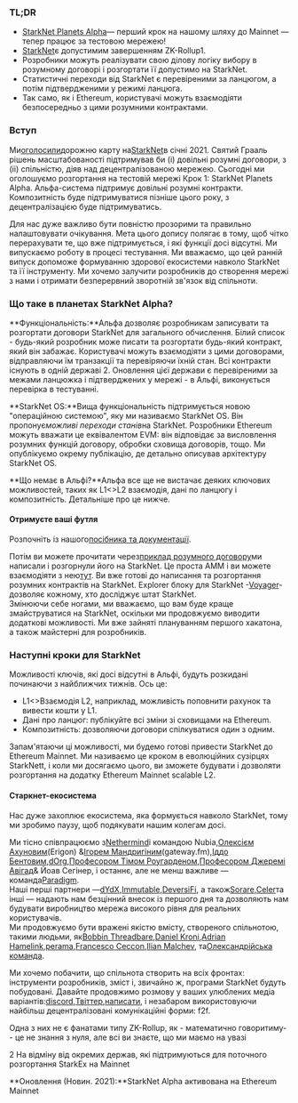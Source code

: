 ### **TL;DR**

* [StarkNet Planets Alpha](https://voyager.online/)— перший крок на нашому шляху до Mainnet — тепер працює за тестовою мережею!
* [StarkNet](https://starkware.co/product/starknet/)є допустимим завершенням ZK-Rollup1.
* Розробники можуть реалізувати свою ділову логіку вибору в розумному договорі і розгортати її допустимо на StarkNet.
* Статистичні переходи від StarkNet є перевіреними за ланцюгом, а потім підтвердженими у режимі ланцюга.
* Так само, як і Ethereum, користувачі можуть взаємодіяти безпосередньо з цими розумними контрактами.

### **Вступ**

Ми[оголосили](https://medium.com/starkware/on-the-road-to-starknet-a-permissionless-stark-powered-l2-zk-rollup-83be53640880)дорожню карту на[StarkNet](https://starkware.co/product/starknet/)в січні 2021. Святий Грааль рішень масштабованості підтримував би (i) довільні розумні договори, з (ii) спільністю, діяв над децентралізованою мережею. Сьогодні ми оголошуємо розгортання на тестовій мережі Крок 1: StarkNet Planets Alpha. Альфа-система підтримує довільні розумні контракти. Композитність буде підтримуватися пізніше цього року, з децентралізацією буде підтримуватись.

Для нас дуже важливо бути повністю прозорими та правильно налаштовувати очікування. Мета цього допису полягає в тому, щоб чітко перерахувати те, що вже підтримується, і які функції досі відсутні. Ми випускаємо роботу в процесі тестування. Ми вважаємо, що цей ранній випуск допоможе формуванню здорової екосистеми навколо StarkNet та її інструменту. Ми хочемо залучити розробників до створення мережі з нами і отримати безперервний зворотній зв'язок від спільноти.

### **Що таке в планетах StarkNet Alpha?**

**Функціональність:**Альфа дозволяє розробникам записувати та розгортати договори StarkNet для загального обчислення. Білий список - будь-який розробник може писати та розгортати будь-який контракт, який він забажає. Користувачі можуть взаємодіяти з цими договорами, відправляючи їм транзакції та перевіряючи їхній стан. Всі контракти існують в одній державі 2. Оновлення цієї держави є перевіреними за межами ланцюжка і підтверджених у мережі - в Альфі, виконується перевірка в тестуванні.

**StarkNet OS:**Вища функціональність підтримується новою "операційною системою", яку ми називаємо StarkNet OS. Він пропонує*можливі переходи станів*на StarkNet. Розробники Ethereum можуть вважати це еквівалентом EVM: він відповідає за висловлення розумних функцій договору, обробки сховища договорів, тощо. Ми опублікуємо окрему публікацію, де детально описував архітектуру StarkNet OS.

**Що немає в Альфі?**Альфа все ще не вистачає деяких ключових можливостей, таких як L1<>L2 взаємодія, дані по ланцюгу і композитність. Детальніше про це нижче.

#### **Отримуєте ваші футля**

Розпочніть із нашого[посібника та документації](https://www.cairo-lang.org/docs/hello_starknet/).

Потім ви можете прочитати через[приклад розумного договору](http://cairo-lang.org/docs/hello_starknet/amm.html)ми написали і розгорнули його на StarkNet. Це проста AMM і ви можете взаємодіяти з нею[тут](https://starkware-amm-demo.netlify.app/swap). Ви вже готові до написання та розгортання розумних контрактів на StarkNet. Explorer блоку для StarkNet -[Voyager](https://voyager.online/)- дозволяє кожному, хто досліджує штат StarkNet.\
Змінюючи себе ногами, ми вважаємо, що вам буде краще змайструватися на StarkNet, оскільки ми продовжуємо виводити додаткові можливості. Ми вже зайняті плануванням першого хакатона, а також майстерні для розробників.

### **Наступні кроки для StarkNet**

Можливості ключів, які досі відсутні в Альфі, будуть розкидані починаючи з найближчих тижнів. Ось це:

* L1<>Взаємодія L2, наприклад, можливість поповнити рахунок та вивести кошти у L1.
* Дані про ланцюг: публікуйте всі зміни зі сховищами на Ethereum.
* Композитність: дозволяючи договори спілкуватися один з одним.

Запам'ятаючи ці можливості, ми будемо готові привести StarkNet до Ethereum Mainnet. Ми називаємо це кроком в еволюційних сузірцях StarkNett, і коли ми досягаємо цього, ви зможете будувати і дозволяти розгортання на додатку Ethereum Mainnet scalable L2.

#### **Старкнет-екосистема**

Нас дуже захоплює екосистема, яка формується навколо StarkNet, тому ми зробимо паузу, щоб подякувати нашим колегам досі.

Ми тісно співпрацюємо з[Nethermind](https://twitter.com/nethermindeth)і командою Nubia,[Олексієм Ахуновим](https://twitter.com/realLedgerwatch)(Erigon) &[Ігорем Мандригіним](https://twitter.com/mandrigin)(gateway.fm),[Іддо Бентовим](https://www.cs.cornell.edu/~iddo/),[dOrg](https://twitter.com/dOrg_tech),[Професором Тімом Роугарденом](https://twitter.com/algo_class),[Професором Джеремі Авігад](https://www.andrew.cmu.edu/user/avigad/)& Йоав Сегінер, і останнє, але не менш важливе — команда[Paradigm](https://twitter.com/paradigm).\
Наші перші партнери —[dYdX](https://twitter.com/dydxprotocol),[Immutable](https://twitter.com/Immutable),[DeversiFi](https://twitter.com/deversifi), а також[Sorare](https://twitter.com/SorareHQ),[Celer](https://twitter.com/CelerNetwork)та інші — надають нам безцінний внесок із першого дня та дозволяють нам будувати виробництво мережа високого рівня для реальних користувачів.\
Ми продовжуємо бути вражені якістю вмісту, створеного спільнотою, такими людьми, як[Bobbin Threadbare](https://twitter.com/bobbinth),[Daniel Kroni](https://github.com/danielkroeni/cairo-playground/blob/main/anon-bank/README.md),[Adrian Hamelink](https://twitter.com/adr1anh),[perama](https://twitter.com/eth_worm),[Francesco Ceccon](https://twitter.com/ceccon_me),[Ilian Malchev](http://twitter.com/imalchev), та[Олександрійська команда](https://blockchainpartner.fr/).

Ми хочемо побачити, що спільнота створить на всіх фронтах: інструменти розробників, зміст і, звичайно ж, програми StarkNet будуть побудовані. Давайте продовжимо розмову у ваших улюблених медіа варіантів:[discord](https://discord.gg/uJ9HZTUk2Y),[Твіттер](https://twitter.com/CairoLang),[написати](mailto:info@starkware.co), і незабаром використовуючи найбільш децентралізовані комунікаційні форми: f2f.

Одна з них не є фанатами типу ZK-Rollup, як - математично говоритиму-- це не знання з нуля, але всі ви знаєте, що ми маємо на увазі

2 На відміну від окремих держав, які підтримуються для поточного розгортання StarkEx на Mainnet

**Оновлення (Новин. 2021):**StarkNet Alpha активована на Ethereum Mainnet